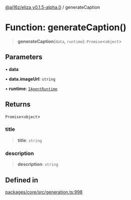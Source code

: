 [@ai16z/eliza v0.1.5-alpha.0](../index.md) / generateCaption

# Function: generateCaption()

> **generateCaption**(`data`, `runtime`): `Promise`\<`object`\>

## Parameters

• **data**

• **data.imageUrl**: `string`

• **runtime**: [`IAgentRuntime`](../interfaces/IAgentRuntime.md)

## Returns

`Promise`\<`object`\>

### title

> **title**: `string`

### description

> **description**: `string`

## Defined in

[packages/core/src/generation.ts:998](https://github.com/meliksahgurtemel/eliza/blob/main/packages/core/src/generation.ts#L998)
